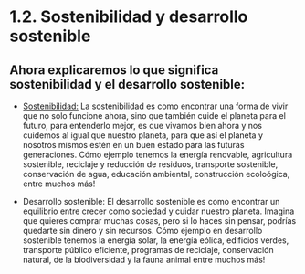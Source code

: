 # 1.2. Sostenibilidad y desarrollo sostenible
## Ahora explicaremos lo que significa sostenibilidad y el desarrollo sostenible:

* [Sostenibilidad:](https://es.wikipedia.org/wiki/Sostenibilidad) La sostenibilidad es como encontrar una forma de       vivir que no solo funcione ahora, sino que también cuide el planeta para el futuro, para entenderlo mejor, es que      vivamos bien ahora y nos cuidemos al igual que nuestro planeta, para que así el planeta y nosotros mismos estén en     un buen estado para las futuras generaciones. Cómo ejemplo tenemos la energía renovable, agricultura sostenible,       reciclaje y reducción de residuos, transporte sostenible, conservación de agua, educación ambiental, construcción      ecoloógica, entre muchos más!
  

* Desarrollo sostenible: El desarrollo sostenible es como encontrar un equilibrio entre crecer como sociedad y
  cuidar nuestro planeta. Imagina que quieres comprar muchas cosas, pero si lo haces sin pensar, podrías quedarte sin    dinero y sin recursos. Cómo ejemplo en desarrollo sostenible tenemos la energía solar, la energía eólica, edificios
  verdes, transporte público eficiente, programas de reciclaje, conservación natural, de la biodiversidad y la fauna
  animal entre muchos más!
